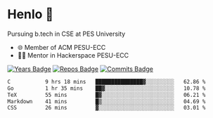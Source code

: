 
# Henlo 🌊

Pursuing b.tech in CSE at PES University

 - 🌐 Member of ACM PESU-ECC
 - 👨‍💻 Mentor in Hackerspace PESU-ECC

 [![Years Badge](https://badges.pufler.dev/years/bwaklog)](https://badges.pufler.dev) 
 [![Repos Badge](https://badges.pufler.dev/repos/bwaklog)](https://badges.pufler.dev)
 [![Commits Badge](https://badges.pufler.dev/commits/monthly/bwaklog)](https://badges.pufler.dev)

<!--START_SECTION:waka-->

```txt
C           9 hrs 18 mins   ███████████████▓░░░░░░░░░   62.86 %
Go          1 hr 35 mins    ██▓░░░░░░░░░░░░░░░░░░░░░░   10.78 %
TeX         55 mins         █▓░░░░░░░░░░░░░░░░░░░░░░░   06.21 %
Markdown    41 mins         █▒░░░░░░░░░░░░░░░░░░░░░░░   04.69 %
CSS         26 mins         ▓░░░░░░░░░░░░░░░░░░░░░░░░   03.01 %
```

<!--END_SECTION:waka-->
